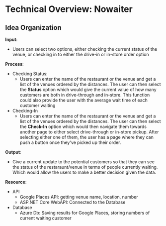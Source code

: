 # Technical Overview: **Nowaiter**

## **Idea Organization**

**Input**:
 - Users can select two options, either checking the current status of the venue, or checking in to either the drive-in or in-store order option 

**Process**:
- Checking Status:
    - Users can enter the name of the restaurant or the venue and get a list of the venues ordered by the distances. The user can then select the **Status** option which would give the current value of how many customers are both in drive-through and in-store. This function could also provide the user with the average wait time of each customer waiting 
- Checking-In
    - Users can enter the name of the restaurant or the venue and get a list of the venues ordered by the distances. The user can then select the **Check-In** option which would then navigate them towards another page to either select drive-through or in-store pickup. After selecting either one of them, the user has a page where they can push a button once they've picked up their order.

**Output**:
- Give a current update to the potential customers so that they can see the status of the restaraunt/venue in terms of people currently waiting. Which would allow the users to make a better decision given the data. 

**Resource**:
- API
    - Google Places API: getting venue name, location, number
    - ASP.NET Core WebAPI: Connected to the Database
- Database
    - Azure Db: Saving results for Google Places, storing numbers of current waiting customer 